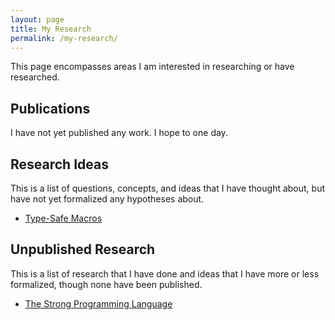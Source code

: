 ```yaml
---
layout: page
title: My Research
permalink: /my-research/
---
```


This page encompasses areas I am interested in researching or have researched.


## Publications

I have not yet published any work. I hope to one day.

## Research Ideas

This is a list of questions, concepts, and ideas that I have thought about, but have not yet formalized any hypotheses about.

* [Type-Safe Macros](/type-safe-macros)

## Unpublished Research

This is a list of research that I have done and ideas that I have more or less formalized, though none have been published.

* [The Strong Programming Language](/strong-lang)